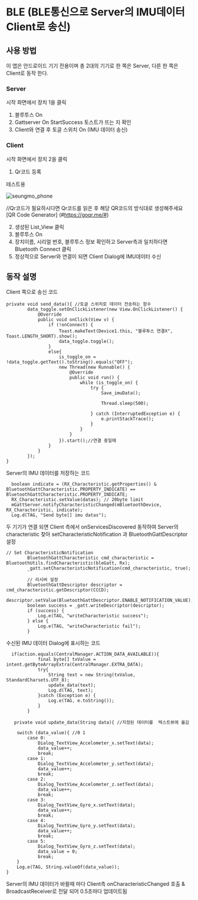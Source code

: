# BLE (BLE통신으로 Server의 IMU데이터 Client로 송신)

## 사용 방법
  이 앱은 안드로이드 기기 전용이며 총 2대의 기기로 한 쪽은 Server, 다른 한 쪽은 Client로 동작 한다.
  
### Server
   시작 화면에서 장치 1을 클릭   
   1. 블루투스 On
   2. Gattserver On StartSuccess 토스트가 뜨는 지 확인
   3. Client와 연결 후 토글 스위치 On (IMU 데이터 송신)

### Client
   시작 화면에서 장치 2을 클릭
   
   1. Qr코드 등록 
   
   테스트용 
   
   ![seungmo_phone](https://user-images.githubusercontent.com/76981135/128312623-07e40866-67b0-4dd9-be15-1b113d5a17b6.png) 
   
   
   //Qr코드가 필요하시다면 Qr코드를 읽은 후 해당 QR코드의 방식대로 생성해주세요 [QR Code Generator] (#https://goqr.me/#)
   
   2. 생성된 List_View 클릭
   3. 블루투스 On
   4. 장치이름, 시리얼 번호, 블루투스 정보 확인하고 Server측과 일치하다면 Bluetooth Connect 클릭
   5. 정상적으로 Server와 연결이 되면 Client Dialog에 IMU데이터 수신

## 동작 설명

Client 쪽으로 송신 코드
  
    private void send_data(){ //토글 스위치로 데이터 전송하는 함수
            data_toggle.setOnClickListener(new View.OnClickListener() {
                @Override
                public void onClick(View v) {
                    if (!onConnect) {
                        Toast.makeText(Device1.this, "블루투스 연결X", Toast.LENGTH_SHORT).show();
                        data_toggle.toggle();
                    }
                    else{
                        is_toggle_on = !data_toggle.getText().toString().equals("OFF");
                        new Thread(new Runnable() {
                            @Override
                            public void run() {
                                while (is_toggle_on) {
                                    try {
                                        Save_imuData();

                                        Thread.sleep(500);
                                        
                                    } catch (InterruptedException e) {
                                        e.printStackTrace();
                                    }
                                }
                            }
                        }).start();//연결 중일때
                    }
                }
            });
    }

Server의 IMU 데이터를 저장하는 코드

      boolean indicate = (RX_Characteristic.getProperties() & BluetoothGattCharacteristic.PROPERTY_INDICATE) == BluetoothGattCharacteristic.PROPERTY_INDICATE;
      RX_Characteristic.setValue(datas); // 20byte limit
      mGattServer.notifyCharacteristicChanged(mBluetoothDevice, RX_Characteristic, indicate);
      Log.d(TAG, "Send byte[] imu datas");
 
 두 기기가 연결 되면 Client 측에서 onServicesDiscovered 동작하여 Server의 characteristic 찾아 setCharacteristicNotification 과 BluetoothGattDescriptor 설정 
  
    // Set CharacteristicNotification
            BluetoothGattCharacteristic cmd_characteristic = BluetoothUtils.findCharacteristic(bleGatt, Rx);
            _gatt.setCharacteristicNotification(cmd_characteristic, true);

            // 리시버 설정
            BluetoothGattDescriptor descriptor = cmd_characteristic.getDescriptor(CCCD);
            descriptor.setValue(BluetoothGattDescriptor.ENABLE_NOTIFICATION_VALUE);
            boolean success = _gatt.writeDescriptor(descriptor);
            if (success) {
                Log.e(TAG, "writeCharacteristic success");
            } else {
                Log.e(TAG, "writeCharacteristic fail");
            }
            
  수신된 IMU 데이터 Dialog에 표시하는 코드
      
      if(action.equals(CentralManager.ACTION_DATA_AVAILABLE)){
                final byte[] txValue = intent.getByteArrayExtra(CentralManager.EXTRA_DATA);
                try{
                    String text = new String(txValue, StandardCharsets.UTF_8);
                    update_data(text);
                    Log.d(TAG, text);
                }catch (Exception e) {
                    Log.e(TAG, e.toString());
                }
            }
            
       private void update_data(String data){ //지정된 데이터를  텍스트뷰에 옮김

        switch (data_value){ //0 1
            case 0:
                Dialog_TextView_Accelometer_x.setText(data);
                data_value++;
                break;
            case 1:
                Dialog_TextView_Accelometer_y.setText(data);
                data_value++;
                break;
            case 2:
                Dialog_TextView_Accelometer_z.setText(data);
                data_value++;
                break;
            case 3:
                Dialog_TextView_Gyro_x.setText(data);
                data_value++;
                break;
            case 4:
                Dialog_TextView_Gyro_y.setText(data);
                data_value++;
                break;
            case 5:
                Dialog_TextView_Gyro_z.setText(data);
                data_value = 0;
                break;
        }
        Log.e(TAG, String.valueOf(data_value));
    }
    
  Server의 IMU 데이터가 바뀔때 마다 Client측 onCharacteristicChanged 호출 & BroadcastReceiver로 전달 되어 0.5초마다 업데이트됨
